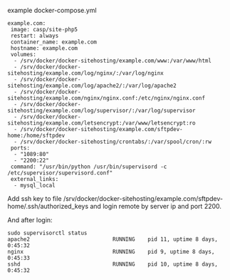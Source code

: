 example docker-compose.yml

```
example.com:
 image: casp/site-php5
 restart: always
 container_name: example.com
 hostname: example.com
 volumes:
  - /srv/docker/docker-sitehosting/example.com/www:/var/www/html
  - /srv/docker/docker-sitehosting/example.com/log/nginx/:/var/log/nginx
  - /srv/docker/docker-sitehosting/example.com/log/apache2/:/var/log/apache2
  - /srv/docker/docker-sitehosting/example.com/nginx/nginx.conf:/etc/nginx/nginx.conf
  - /srv/docker/docker-sitehosting/example.com/log/supervisor/:/var/log/supervisor
  - /srv/docker/docker-sitehosting/example.com/letsencrypt:/var/www/letsencrypt:ro
  - /srv/docker/docker-sitehosting/example.com/sftpdev-home:/home/sftpdev
  - /srv/docker/docker-sitehosting/crontabs/:/var/spool/cron/:rw
 ports:
  - "1089:80"
  - "2200:22"
 command: "/usr/bin/python /usr/bin/supervisord -c /etc/supervisor/supervisord.conf"
 external_links:
  - mysql_local
```
Add ssh key to file /srv/docker/docker-sitehosting/example.com/sftpdev-home/.ssh/authorized_keys and login remote by server ip and port 2200.

And after login:
```
sudo supervisorctl status
apache2                          RUNNING    pid 11, uptime 8 days, 0:45:32
nginx                            RUNNING    pid 9, uptime 8 days, 0:45:33
sshd                             RUNNING    pid 10, uptime 8 days, 0:45:32
```

